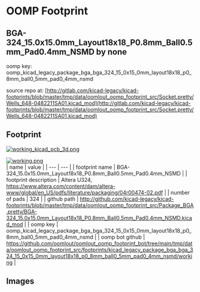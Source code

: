 # OOMP Footprint  
## BGA-324_15.0x15.0mm_Layout18x18_P0.8mm_Ball0.5mm_Pad0.4mm_NSMD  by none  
  
oomp key: oomp_kicad_legacy_package_bga_bga_324_15_0x15_0mm_layout18x18_p0_8mm_ball0_5mm_pad0_4mm_nsmd  
  
source repo at: [http://gitlab.com/kicad-legacy/kicad-footprints/blob/master/tmp/data/oomlout_oomp_footprint_src/Socket.pretty/Wells_648-0482211SA01.kicad_mod](http://gitlab.com/kicad-legacy/kicad-footprints/blob/master/tmp/data/oomlout_oomp_footprint_src/Socket.pretty/Wells_648-0482211SA01.kicad_mod)  
## Footprint  
  
[![working_kicad_pcb_3d.png](working_kicad_pcb_3d_600.png)](working_kicad_pcb_3d.png)  
  
[![working.png](working_600.png)](working.png)  
| name | value | 
| --- | --- | 
| footprint name | BGA-324_15.0x15.0mm_Layout18x18_P0.8mm_Ball0.5mm_Pad0.4mm_NSMD | 
| footprint description | Altera U324, https://www.altera.com/content/dam/altera-www/global/en_US/pdfs/literature/packaging/04r00474-02.pdf | 
| number of pads | 324 | 
| github path | http://github.com/kicad-legacy/kicad-footprints/blob/master/tmp/data/oomlout_oomp_footprint_src/Package_BGA.pretty/BGA-324_15.0x15.0mm_Layout18x18_P0.8mm_Ball0.5mm_Pad0.4mm_NSMD.kicad_mod | 
| oomp key | oomp_kicad_legacy_package_bga_bga_324_15_0x15_0mm_layout18x18_p0_8mm_ball0_5mm_pad0_4mm_nsmd | 
| oomp bot github | https://github.com/oomlout/oomlout_oomp_footprint_bot/tree/main/tmp/data/oomlout_oomp_footprint_src/footprints/kicad_legacy_package_bga_bga_324_15_0x15_0mm_layout18x18_p0_8mm_ball0_5mm_pad0_4mm_nsmd/working | 
## Images  
